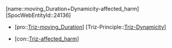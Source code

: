 ﻿---
type: TrizContradiction
aliases:
- moving_Duration+Dynamicity-affected_harm
license: CC BY-SA 4.0
copyright: https://github.com/SpocWeb
IsDeleted: false
IsReadOnly: false
Confidential: public
tags: 
- Triz/Contradiction
---
[name::moving_Duration+Dynamicity-affected_harm]
[SpocWebEntityId::24136]
+ [pro::[Triz-moving_Duration](tech/Triz/Parameter/Triz-moving_Duration.md)]
[Triz-Principle::[Triz-Dynamicity](tech/Triz/Principle/Triz-Dynamicity.md)]
- [con::[Triz-affected_harm](tech/Triz/Parameter/Triz-affected_harm.md)]


